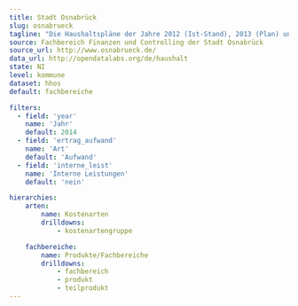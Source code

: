 ```yaml
---
title: Stadt Osnabrück
slug: osnabrueck
tagline: "Die Haushaltspläne der Jahre 2012 (Ist-Stand), 2013 (Plan) und 2014 (Verwaltungsentwurf)."
source: Fachbereich Finanzen und Controlling der Stadt Osnabrück
source_url: http://www.osnabrueck.de/
data_url: http://opendatalabs.org/de/haushalt
state: NI
level: kommune
dataset: hhos
default: fachbereiche

filters:
  - field: 'year'
    name: 'Jahr'
    default: 2014
  - field: 'ertrag_aufwand'
    name: 'Art'
    default: 'Aufwand'
  - field: 'interne_leist'
    name: 'Interne Leistungen'
    default: 'nein'

hierarchies:
    arten:
        name: Kostenarten
        drilldowns:
            - kostenartengruppe

    fachbereiche:
        name: Produkte/Fachbereiche
        drilldowns:
            - fachbereich
            - produkt
            - teilprodukt
---
```

